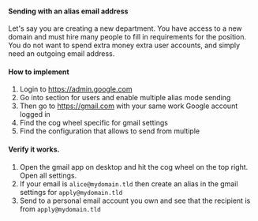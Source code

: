 #### Sending with an alias email address

Let's say you are creating a new department. You have access to a new domain and must hire many people to fill in requirements for the position. You do not want to spend extra money extra user accounts, and simply need an outgoing email address. 


#### How to implement

1. Login to https://admin.google.com
2. Go into section for users and enable multiple alias mode sending
3. Then go to https://gmail.com with your same work Google account logged in
4. Find the cog wheel specific for gmail settings
5. Find the configuration that allows to send from multiple

#### Verify it works. 

1. Open the gmail app on desktop and hit the cog wheel on the top right. Open all settings. 
2. If your email is `alice@mydomain.tld` then create an alias in the gmail settings for `apply@mydomain.tld`
3. Send to a personal email account you own and see that the recipient is from `apply@mydomain.tld`
